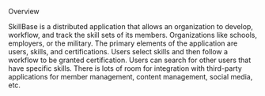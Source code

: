 
Overview

SkillBase is a distributed application that allows an organization to develop, workflow, and track the skill sets of its members. Organizations like schools, employers, or the military. The primary elements of the application are users, skills, and certifications. Users select skills and then follow a workflow to be granted certification. Users can search for other users that have specific skills. There is lots of room for integration with third-party applications for member management, content management, social media, etc.

